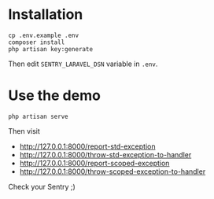 # Installation

```
cp .env.example .env
composer install
php artisan key:generate
```

Then edit `SENTRY_LARAVEL_DSN` variable in `.env`.

# Use the demo

```
php artisan serve
```

Then visit
- http://127.0.0.1:8000/report-std-exception
- http://127.0.0.1:8000/throw-std-exception-to-handler
- http://127.0.0.1:8000/report-scoped-exception
- http://127.0.0.1:8000/throw-scoped-exception-to-handler

Check your Sentry ;)
